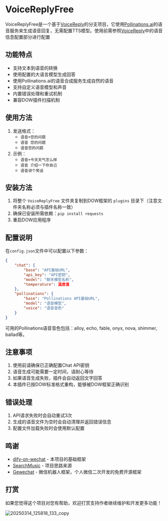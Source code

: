 # VoiceReplyFree

VoiceReplyFree是一个基于[VoiceReply](https://github.com/flyhunterl/VoiceReply)的分支项目，它使用[Pollinations.ai](https://pollinations.ai/)的语音服务来生成语音回复，无需配置TTS模型。使用前需参照[VoiceReply](https://github.com/flyhunterl/VoiceReply)中的语音信息配置部分进行配置

## 功能特点

* 支持文本到语音的转换
* 使用配置的大语言模型生成回答
* 使用Pollinations.ai的语音合成服务生成自然的语音
* 支持自定义语音模型和声音
* 内置错误处理和重试机制
* 兼容DOW插件扫描机制

## 使用方法

1. 发送格式：  
   * `语音+您的问题`  
   * `语音 您的问题`  
   * `语音您的问题`
2. 示例：  
   * `语音+今天天气怎么样`  
   * `语音 介绍一下你自己`  
   * `语音讲个笑话`

## 安装方法

1. 将整个 `VoiceReplyFree` 文件夹复制到DOW框架的 `plugins` 目录下（注意文件夹名称必须与插件名称一致）
2. 确保已安装所需依赖：`pip install requests`
3. 重启DOW应用程序

## 配置说明

在`config.json`文件中可以配置以下参数：

```json
{
    "chat": {
        "base": "API基础URL",
        "api_key": "API密钥",
        "model": "聊天模型名称",
        "temperature": 温度值
    },
    "pollinations": {
        "base": "Pollinations API基础URL",
        "model": "语音模型",
        "voice": "语音音色"
    }
}
```

可用的Pollinations语音音色包括：alloy, echo, fable, onyx, nova, shimmer, ballad等。

## 注意事项

1. 使用前请确保已正确配置Chat API密钥
2. 语音生成可能需要一定时间，请耐心等待
3. 如果语音生成失败，插件会自动返回文字回答
4. 本插件已按DOW标准格式重构，能够被DOW框架正确识别

## 错误处理

1. API请求失败时会自动重试3次
2. 生成的语音文件为空时会自动清理并返回错误信息
3. 配置文件加载失败时会使用默认配置

## 鸣谢
- [dify-on-wechat](https://github.com/hanfangyuan4396/dify-on-wechat) - 本项目的基础框架
- [SearchMusic](https://github.com/Lingyuzhou111/SearchMusic) - 项目思路来源
- [Gewechat](https://github.com/Devo919/Gewechat) - 微信机器人框架，个人微信二次开发的免费开源框架 


## 打赏

如果您觉得这个项目对您有帮助，欢迎打赏支持作者继续维护和开发更多功能！

![20250314_125818_133_copy](https://github.com/user-attachments/assets/33df0129-c322-4b14-8c41-9dc78618e220)
